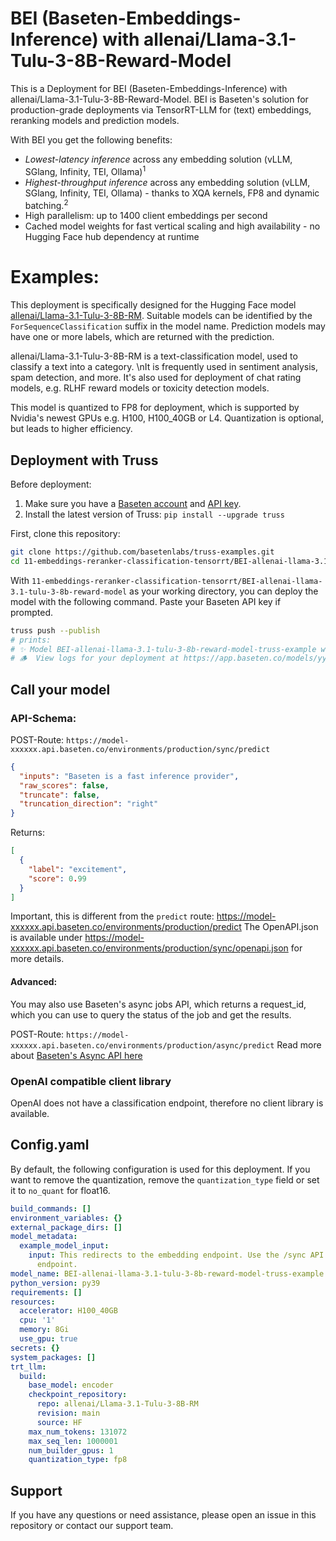 # BEI (Baseten-Embeddings-Inference) with allenai/Llama-3.1-Tulu-3-8B-Reward-Model

This is a Deployment for BEI (Baseten-Embeddings-Inference) with allenai/Llama-3.1-Tulu-3-8B-Reward-Model. BEI is Baseten's solution for production-grade deployments via TensorRT-LLM for (text) embeddings, reranking models and prediction models.

With BEI you get the following benefits:
- *Lowest-latency inference* across any embedding solution (vLLM, SGlang, Infinity, TEI, Ollama)<sup>1</sup>
- *Highest-throughput inference* across any embedding solution (vLLM, SGlang, Infinity, TEI, Ollama) - thanks to XQA kernels, FP8 and dynamic batching.<sup>2</sup>
- High parallelism: up to 1400 client embeddings per second
- Cached model weights for fast vertical scaling and high availability - no Hugging Face hub dependency at runtime


# Examples:
This deployment is specifically designed for the Hugging Face model [allenai/Llama-3.1-Tulu-3-8B-RM](https://huggingface.co/allenai/Llama-3.1-Tulu-3-8B-RM).
Suitable models can be identified by the `ForSequenceClassification` suffix in the model name. Prediction models may have one or more labels, which are returned with the prediction.

allenai/Llama-3.1-Tulu-3-8B-RM  is a text-classification model, used to classify a text into a category. \nIt is frequently used in sentiment analysis, spam detection, and more. It's also used for deployment of chat rating models, e.g. RLHF reward models or toxicity detection models.

This model is quantized to FP8 for deployment, which is supported by Nvidia's newest GPUs e.g. H100, H100_40GB or L4. Quantization is optional, but leads to higher efficiency.

## Deployment with Truss

Before deployment:

1. Make sure you have a [Baseten account](https://app.baseten.co/signup) and [API key](https://app.baseten.co/settings/account/api_keys).
2. Install the latest version of Truss: `pip install --upgrade truss`


First, clone this repository:
```sh
git clone https://github.com/basetenlabs/truss-examples.git
cd 11-embeddings-reranker-classification-tensorrt/BEI-allenai-llama-3.1-tulu-3-8b-reward-model
```

With `11-embeddings-reranker-classification-tensorrt/BEI-allenai-llama-3.1-tulu-3-8b-reward-model` as your working directory, you can deploy the model with the following command. Paste your Baseten API key if prompted.

```sh
truss push --publish
# prints:
# ✨ Model BEI-allenai-llama-3.1-tulu-3-8b-reward-model-truss-example was successfully pushed ✨
# 🪵  View logs for your deployment at https://app.baseten.co/models/yyyyyy/logs/xxxxxx
```

## Call your model

### API-Schema:
POST-Route: `https://model-xxxxxx.api.baseten.co/environments/production/sync/predict`
```json
{
  "inputs": "Baseten is a fast inference provider",
  "raw_scores": false,
  "truncate": false,
  "truncation_direction": "right"
}
```

Returns:
```json
[
  {
    "label": "excitement",
    "score": 0.99
  }
]
```
Important, this is different from the `predict` route: https://model-xxxxxx.api.baseten.co/environments/production/predict
The OpenAPI.json is available under https://model-xxxxxx.api.baseten.co/environments/production/sync/openapi.json for more details.

#### Advanced:
You may also use Baseten's async jobs API, which returns a request_id, which you can use to query the status of the job and get the results.

POST-Route: `https://model-xxxxxx.api.baseten.co/environments/production/async/predict`
Read more about [Baseten's Async API here](https://docs.baseten.co/invoke/async)

### OpenAI compatible client library
OpenAI does not have a classification endpoint, therefore no client library is available.


## Config.yaml
By default, the following configuration is used for this deployment. If you want to remove the quantization, remove the `quantization_type` field or set it to `no_quant` for float16.

```yaml
build_commands: []
environment_variables: {}
external_package_dirs: []
model_metadata:
  example_model_input:
    input: This redirects to the embedding endpoint. Use the /sync API to reach /sync/predict
      endpoint.
model_name: BEI-allenai-llama-3.1-tulu-3-8b-reward-model-truss-example
python_version: py39
requirements: []
resources:
  accelerator: H100_40GB
  cpu: '1'
  memory: 8Gi
  use_gpu: true
secrets: {}
system_packages: []
trt_llm:
  build:
    base_model: encoder
    checkpoint_repository:
      repo: allenai/Llama-3.1-Tulu-3-8B-RM
      revision: main
      source: HF
    max_num_tokens: 131072
    max_seq_len: 1000001
    num_builder_gpus: 1
    quantization_type: fp8

```

## Support
If you have any questions or need assistance, please open an issue in this repository or contact our support team.

